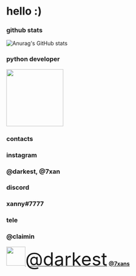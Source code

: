 # hello :)

### github stats
![Anurag's GitHub stats](https://github-readme-stats.vercel.app/api?username=okxan&show_icons=true&theme=dracula)

### python developer
<img src="https://i.imgur.com/Uz8A9gH.png" width="150">

### contacts

### instagram
### @darkest, @7xan

### discord
### xanny#7777

### tele
### @claimin
<img src="https://i.imgur.com/ySFh4zD.png" width="50"><a href="https://www.instagram.com/darkest/"><font size="23">@darkest</font></a>
<a href="https://www.instagram.com/7xan/"><b>@7xans</b></a>

